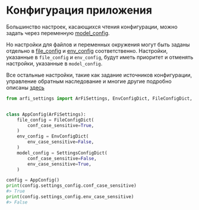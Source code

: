# Конфигурация приложения

Большинство настроек, касающихся чтения конфигурации, можно задать через переменную [model_config](../usage/config.md#model_config).

Но настройки для файлов и переменных окружения могут быть заданы отдельно в [file_config](../usage/config.md#file_config) и [env_config](../usage/config.md#env_config) соответственно.
Настройки, указанные в `file_config` и `env_config`, будут иметь приоритет и отменять настройки, указанные в `model_config`.

Все остальные настройки, такие как задание источников конфигурации, управление обратным наследование и многие другие подробно описаны [здесь](../usage/config.md#)

```py
from arfi_settings import ArFiSettings, EnvConfigDict, FileConfigDict, SettingsConfigDict


class AppConfig(ArFiSettings):
    file_config = FileConfigDict(
        conf_case_sensitive=True,
    )
    env_config = EnvConfigDict(
        env_case_sensitive=False,
    )
    model_config = SettingsConfigDict(
        conf_case_sensitive=False,
        env_case_sensitive=True,
    )

config = AppConfig()
print(config.settings_config.conf_case_sensitive)
#> True
print(config.settings_config.env_case_sensitive)
#> False
```
